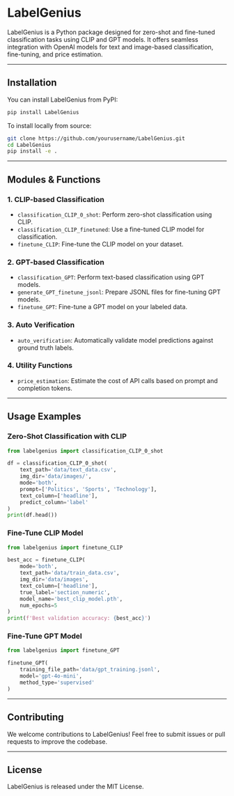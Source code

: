 
# LabelGenius

LabelGenius is a Python package designed for zero-shot and fine-tuned classification tasks using CLIP and GPT models. It offers seamless integration with OpenAI models for text and image-based classification, fine-tuning, and price estimation.

---

## Installation

You can install LabelGenius from PyPI:

```bash
pip install LabelGenius
```

To install locally from source:

```bash
git clone https://github.com/yourusername/LabelGenius.git
cd LabelGenius
pip install -e .
```

---

## Modules & Functions

### 1. CLIP-based Classification

- `classification_CLIP_0_shot`: Perform zero-shot classification using CLIP.
- `classification_CLIP_finetuned`: Use a fine-tuned CLIP model for classification.
- `finetune_CLIP`: Fine-tune the CLIP model on your dataset.

### 2. GPT-based Classification

- `classification_GPT`: Perform text-based classification using GPT models.
- `generate_GPT_finetune_jsonl`: Prepare JSONL files for fine-tuning GPT models.
- `finetune_GPT`: Fine-tune a GPT model on your labeled data.

### 3. Auto Verification

- `auto_verification`: Automatically validate model predictions against ground truth labels.

### 4. Utility Functions

- `price_estimation`: Estimate the cost of API calls based on prompt and completion tokens.

---

## Usage Examples

### Zero-Shot Classification with CLIP

```python
from labelgenius import classification_CLIP_0_shot

df = classification_CLIP_0_shot(
    text_path='data/text_data.csv',
    img_dir='data/images/',
    mode='both',
    prompt=['Politics', 'Sports', 'Technology'],
    text_column=['headline'],
    predict_column='label'
)
print(df.head())
```

### Fine-Tune CLIP Model

```python
from labelgenius import finetune_CLIP

best_acc = finetune_CLIP(
    mode='both',
    text_path='data/train_data.csv',
    img_dir='data/images',
    text_column=['headline'],
    true_label='section_numeric',
    model_name='best_clip_model.pth',
    num_epochs=5
)
print(f'Best validation accuracy: {best_acc}')
```

### Fine-Tune GPT Model

```python
from labelgenius import finetune_GPT

finetune_GPT(
    training_file_path='data/gpt_training.jsonl',
    model='gpt-4o-mini',
    method_type='supervised'
)
```

---

## Contributing

We welcome contributions to LabelGenius! Feel free to submit issues or pull requests to improve the codebase.

---

## License

LabelGenius is released under the MIT License.
